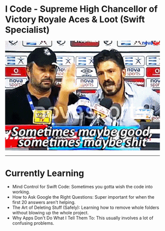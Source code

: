 # I Code - Supreme High Chancellor of Victory Royale Aces & Loot (Swift Specialist)



![Sometimes good, sometimes shit](sometimes-maybe-good.gif)

---

# Currently Learning

* Mind Control for Swift Code: Sometimes you gotta wish the code into working.
* How to Ask Google the Right Questions: Super important for when the first 20 answers aren't helping.
* The Art of Deleting Stuff (Safely): Learning how to remove whole folders without blowing up the whole project.
* Why Apps Don't Do What I Tell Them To: This usually involves a lot of confusing problems.
<!---
FahimU123/FahimU123 is a ✨ special ✨ repository because its `README.md` (this file) appears on your GitHub profile.
You can click the Preview link to take a look at your changes.
--->
